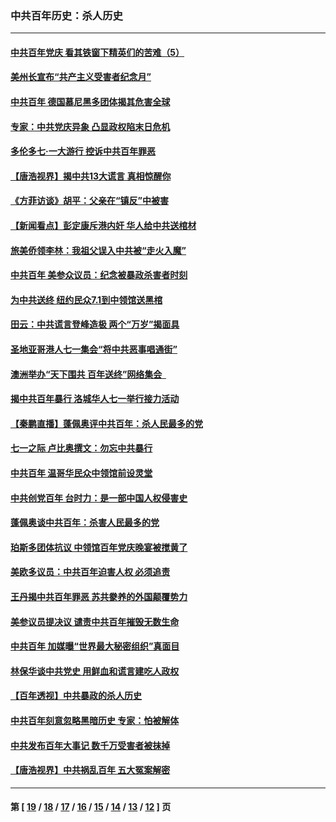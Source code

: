 ### 中共百年历史：杀人历史
---
#### [中共百年党庆 看其铁窗下精英们的苦难（5）](../../pages/nf1176106/n13076766.md?07110430) 
#### [美州长宣布“共产主义受害者纪念月”](../../pages/nf1176106/n13074024.md?07110430) 
#### [中共百年 德国慕尼黑多团体揭其危害全球](../../pages/nf1176106/n13068873.md?07110430) 
#### [专家：中共党庆异象 凸显政权陷末日危机](../../pages/nf1176106/n13067084.md?07110430) 
#### [多伦多七·一大游行 控诉中共百年罪恶](../../pages/nf1176106/n13062043.md?07110430) 
#### [【唐浩视界】揭中共13大谎言 真相惊醒你](../../pages/nf1176106/n13065208.md?07110430) 
#### [《方菲访谈》胡平：父亲在“镇反”中被害](../../pages/nf1176106/n13064114.md?07110430) 
#### [【新闻看点】彭定康斥港内奸 华人给中共送棺材](../../pages/nf1176106/n13064230.md?07110430) 
#### [旅美侨领李林：我祖父误入中共被“走火入魔”](../../pages/nf1176106/n13062777.md?07110430) 
#### [中共百年 美参众议员：纪念被暴政杀害者时刻](../../pages/nf1176106/n13063735.md?07110430) 
#### [为中共送终 纽约民众7.1到中领馆送黑棺](../../pages/nf1176106/n13062573.md?07110430) 
#### [田云：中共谎言登峰造极 两个“万岁”揭面具](../../pages/nf1176106/n13062013.md?07110430) 
#### [圣地亚哥港人七一集会“将中共恶事唱通街”](../../pages/nf1176106/n13062681.md?07110430) 
#### [澳洲举办“天下围共 百年送终”网络集会  ](../../pages/nf1176106/n13054366.md?07110430) 
#### [揭中共百年暴行 洛城华人七一举行接力活动](../../pages/nf1176106/n13061979.md?07110430) 
#### [【秦鹏直播】蓬佩奥评中共百年：杀人民最多的党](../../pages/nf1176106/n13061736.md?07110430) 
#### [七一之际 卢比奥撰文：勿忘中共暴行](../../pages/nf1176106/n13061044.md?07110430) 
#### [中共百年 温哥华民众中领馆前设灵堂](../../pages/nf1176106/n13061399.md?07110430) 
#### [中共创党百年 台时力：是一部中国人权侵害史](../../pages/nf1176106/n13060687.md?07110430) 
#### [蓬佩奥谈中共百年：杀害人民最多的党](../../pages/nf1176106/n13061271.md?07110430) 
#### [珀斯多团体抗议 中领馆百年党庆晚宴被搅黄了](../../pages/nf1176106/n13061220.md?07110430) 
#### [美欧多议员：中共百年迫害人权 必须追责](../../pages/nf1176106/n13061062.md?07110430) 
#### [王丹揭中共百年罪恶 苏共豢养的外国颠覆势力](../../pages/nf1176106/n13060640.md?07110430) 
#### [美参议员提决议 谴责中共百年摧毁无数生命](../../pages/nf1176106/n13060723.md?07110430) 
#### [中共百年 加媒曝“世界最大秘密组织”真面目](../../pages/nf1176106/n13059116.md?07110430) 
#### [林保华谈中共党史 用鲜血和谎言建吃人政权](../../pages/nf1176106/n13057905.md?07110430) 
#### [【百年透视】中共暴政的杀人历史](../../pages/nf1176106/n13051791.md?07110430) 
#### [中共百年刻意忽略黑暗历史 专家：怕被解体](../../pages/nf1176106/n13056056.md?07110430) 
#### [中共发布百年大事记 数千万受害者被抹掉](../../pages/nf1176106/n13056042.md?07110430) 
#### [【唐浩视界】中共祸乱百年 五大冤案解密](../../pages/nf1176106/n13055714.md?07110430) 

---
#### 第 [ [19](./19.md?07110430) / [18](./18.md?07110430) / [17](./17.md?07110430) / [16](./16.md?07110430) / [15](./15.md?07110430) / [14](./14.md?07110430) / [13](./13.md?07110430) / [12](./12.md?07110430) ] 页
